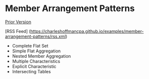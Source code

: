 
# Member Arrangement Patterns

[Prior Version](http://xbrlsite.azurewebsites.net/DigitalFinancialReporting/MemberArrangementPatterns/2017-05-07/)

[RSS Feed] (https://charleshoffmancpa.github.io/examples/member-arrangement-patterns/rss.xml)

* Complete Flat Set
* Simple Flat Aggregation
* Nested Member Aggregation
* Multiple Characteristics
* Explicit Characteristic
* Intersecting Tables
